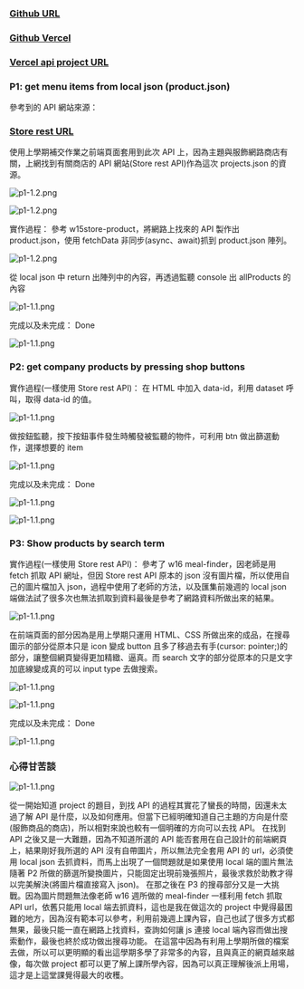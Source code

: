 ### [Github URL](https://github.com/yuwen1213/1112-1N-js-demo-211410740.git)

### [Github Vercel](https://1112-1-n-js-demo-211410740.vercel.app/)

### [Vercel api project URL](http://127.0.0.1:5502/demo/API-project/p3/index.html)

### P1: get menu items from local json (product.json)

參考到的 API 網站來源：

### [Store rest URL](https://storerestapi.com/docs)

使用上學期補交作業之前端頁面套用到此次 API 上，因為主題與服飾網路商店有關，上網找到有關商店的 API 網站(Store rest API)作為這次 projects.json 的資源。

![p1-1.2.png](https://hlbovfzvhsftjuylmwlc.supabase.co/storage/v1/object/public/demo-40/md_1N_img/p1-1.3.png)

![p1-1.2.png](https://hlbovfzvhsftjuylmwlc.supabase.co/storage/v1/object/public/demo-40/md_1N_img/p1-1.5.png)

實作過程：
參考 w15store-product，將網路上找來的 API 製作出 product.json，使用 fetchData 非同步(async、await)抓到 product.json 陣列。

![p1-1.2.png](https://hlbovfzvhsftjuylmwlc.supabase.co/storage/v1/object/public/demo-40/md_1N_img/p1-1.2.png)

從 local json 中 return 出陣列中的內容，再透過監聽 console 出 allProducts 的內容

![p1-1.1.png](https://hlbovfzvhsftjuylmwlc.supabase.co/storage/v1/object/public/demo-40/md_1N_img/p1-1.1.png)

完成以及未完成：
Done

![p1-1.1.png](https://hlbovfzvhsftjuylmwlc.supabase.co/storage/v1/object/public/demo-40/md_1N_img/p1-1.4.png)

### P2: get company products by pressing shop buttons

實作過程(一樣使用 Store rest API)：
在 HTML 中加入 data-id，利用 dataset 呼叫，取得 data-id 的值。

![p1-1.1.png](https://hlbovfzvhsftjuylmwlc.supabase.co/storage/v1/object/public/demo-40/md_1N_img/p2-1.2.png)

做按鈕監聽，按下按鈕事件發生時觸發被監聽的物件，可利用 btn 做出篩選動作，選擇想要的 item

![p1-1.1.png](https://hlbovfzvhsftjuylmwlc.supabase.co/storage/v1/object/public/demo-40/md_1N_img/p2-1.1.png)

完成以及未完成：
Done

![p1-1.1.png](https://hlbovfzvhsftjuylmwlc.supabase.co/storage/v1/object/public/demo-40/md_1N_img/p2-1.3.png)

![p1-1.1.png](https://hlbovfzvhsftjuylmwlc.supabase.co/storage/v1/object/public/demo-40/md_1N_img/p2-1.4.png)

### P3: Show products by search term

實作過程(一樣使用 Store rest API)：
參考了 w16 meal-finder，因老師是用 fetch 抓取 API 網址，但因 Store rest API 原本的 json 沒有圖片檔，所以使用自己的圖片檔加入 json，過程中使用了老師的方法，以及匯集前幾週的 local json 端做法試了很多次也無法抓取到資料最後是參考了網路資料所做出來的結果。

![p1-1.1.png](https://hlbovfzvhsftjuylmwlc.supabase.co/storage/v1/object/public/demo-40/md_1N_img/p3-2.png)

在前端頁面的部分因為是用上學期只運用 HTML、CSS 所做出來的成品，在搜尋圖示的部分從原本只是 icon 變成 button 且多了移過去有手(cursor: pointer;)的部分，讓整個網頁變得更加精緻、逼真。而 search 文字的部分從原本的只是文字加底線變成真的可以 input type 去做搜索。

![p1-1.1.png](https://hlbovfzvhsftjuylmwlc.supabase.co/storage/v1/object/public/demo-40/md_1N_img/p3-3.png)

![p1-1.1.png](https://hlbovfzvhsftjuylmwlc.supabase.co/storage/v1/object/public/demo-40/md_1N_img/p3-4.png)

完成以及未完成：
Done

![p1-1.1.png](https://hlbovfzvhsftjuylmwlc.supabase.co/storage/v1/object/public/demo-40/md_1N_img/p3-1.png)

### 心得甘苦談

![p1-1.1.png](https://hlbovfzvhsftjuylmwlc.supabase.co/storage/v1/object/public/demo-40/md_1N_img/p3-5.png)

從一開始知道 project 的題目，到找 API 的過程其實花了蠻長的時間，因還未太過了解 API 是什麼，以及如何應用。但當下已經明確知道自己主題的方向是什麼(服飾商品的商店)，所以相對來說也較有一個明確的方向可以去找 API。
在找到 API 之後又是一大難題，因為不知道所選的 API 能否套用在自己設計的前端網頁上，結果剛好我所選的 API 沒有自帶圖片，所以無法完全套用 API 的 url，必須使用 local json 去抓資料，而馬上出現了一個問題就是如果使用 local 端的圖片無法隨著 P2 所做的篩選所變換圖片，只能固定出現前幾張照片，最後求救於助教才得以完美解決(將圖片檔直接寫入 json)。
在那之後在 P3 的搜尋部分又是一大挑戰。因為圖片問題無法像老師 w16 週所做的 meal-finder 一樣利用 fetch 抓取 API url，依舊只能用 local 端去抓資料，這也是我在做這次的 project 中覺得最困難的地方，因為沒有範本可以參考，利用前幾週上課內容，自己也試了很多方式都無果，最後只能一直在網路上找資料，查詢如何讓 js 連接 local 端內容而做出搜索動作，最後也終於成功做出搜尋功能。
在這當中因為有利用上學期所做的檔案去做，所以可以更明顯的看出這學期多學了非常多的內容，且與真正的網頁越來越像，每次做 project 都可以更了解上課所學內容，因為可以真正理解後派上用場，這才是上這堂課覺得最大的收穫。
